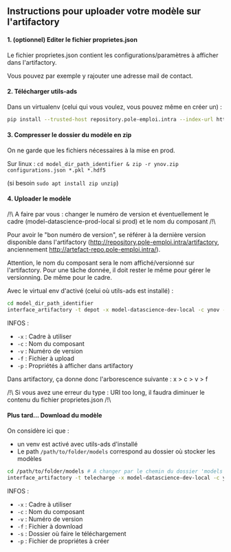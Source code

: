 ## Instructions pour uploader votre modèle sur l'artifactory

#### 1. (optionnel) Editer le fichier proprietes.json

Le fichier proprietes.json contient les configurations/paramètres à afficher dans l'artifactory.

Vous pouvez par exemple y rajouter une adresse mail de contact.

#### 2. Télécharger utils-ads

Dans un virtualenv (celui qui vous voulez, vous pouvez même en créer un) :
```bash
pip install --trusted-host repository.pole-emploi.intra --index-url http://repository.pole-emploi.intra/artifactory/api/pypi/pypi-dev-virtual/simple utils-ads
```

#### 3. Compresser le dossier du modèle en zip
On ne garde que les fichiers nécessaires à la mise en prod.

Sur linux : `cd model_dir_path_identifier & zip -r ynov.zip configurations.json *.pkl *.hdf5`

(si besoin `sudo apt install zip unzip`)


#### 4. Uploader le modèle

/!\ A faire par vous : changer le numéro de version et éventuellement le cadre (model-datascience-prod-local si prod) et le nom du composant /!\

Pour avoir le "bon numéro de version", se référer à la dernière version disponible dans l'artifactory (http://repository.pole-emploi.intra/artifactory, anciennement http://artefact-repo.pole-emploi.intra/).

Attention, le nom du composant sera le nom affiché/versionné sur l'artifactory. Pour une tâche donnée, il doit rester le même pour gérer le versionning. De même pour le cadre.


Avec le virtual env d'activé (celui où utils-ads est installé) :
```bash
cd model_dir_path_identifier
interface_artifactory -t depot -x model-datascience-dev-local -c ynov -v 1.0.0 -f ynov.zip -p proprietes.json
```

INFOS :
- `-x` : Cadre à utiliser
- `-c` : Nom du composant
- `-v` : Numéro de version
- `-f` : Fichier à upload
- `-p` : Propriétés à afficher dans artifactory

Dans artifactory, ça donne donc l'arborescence suivante : x > c > v > f

/!\ Si vous avez une erreur du type : URI too long, il faudra diminuer le contenu du fichier proprietes.json /!\

#### Plus tard... Download du modèle

On considère ici que :
- un venv est activé avec utils-ads d'installé
- Le path `/path/to/folder/models` correspond au dossier où stocker les modèles

```bash
cd /path/to/folder/models # A changer par le chemin du dossier 'models'
interface_artifactory -t telecharge -x model-datascience-dev-local -c ynov -v 1.0.0  -f ynov.zip -s . -p proprietes.json
```

INFOS :
- `-x` : Cadre à utiliser
- `-c` : Nom du composant
- `-v` : Numéro de version
- `-f` : Fichier à download
- `-s` : Dossier où faire le téléchargement
- `-p` : Fichier de propriétes à créer